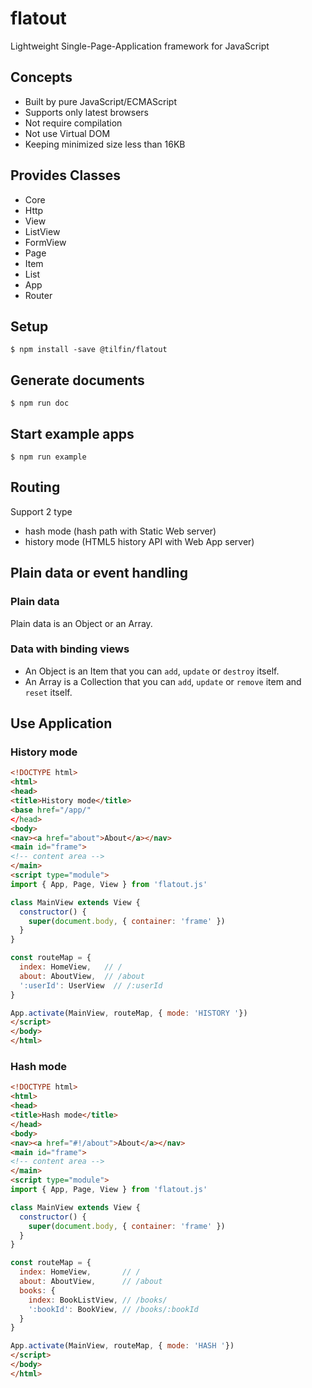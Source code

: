 # flatout

Lightweight Single-Page-Application framework for JavaScript

## Concepts

- Built by pure JavaScript/ECMAScript
- Supports only latest browsers
- Not require compilation
- Not use Virtual DOM
- Keeping minimized size less than 16KB

## Provides Classes

- Core
- Http
- View
- ListView
- FormView
- Page
- Item
- List
- App
- Router

## Setup

```
$ npm install -save @tilfin/flatout
```

## Generate documents

```
$ npm run doc
```

## Start example apps

```
$ npm run example
```

## Routing

Support 2 type

* hash mode (hash path with Static Web server)
* history mode (HTML5 history API with Web App server)

## Plain data or event handling

### Plain data
Plain data is an Object or an Array.

### Data with binding views

* An Object is an Item that you can `add`, `update` or `destroy` itself.
* An Array is a Collection that you can `add`, `update` or `remove` item and `reset` itself.

## Use Application

### History mode

```html
<!DOCTYPE html>
<html>
<head>
<title>History mode</title>
<base href="/app/"
</head>
<body>
<nav><a href="about">About</a></nav>
<main id="frame">
<!-- content area -->
</main>
<script type="module">
import { App, Page, View } from 'flatout.js'

class MainView extends View {
  constructor() {
    super(document.body, { container: 'frame' })
  }
}

const routeMap = {
  index: HomeView,   // /
  about: AboutView,  // /about
  ':userId': UserView  // /:userId
}

App.activate(MainView, routeMap, { mode: 'HISTORY '})
</script>
</body>
</html>
```

### Hash mode

```html
<!DOCTYPE html>
<html>
<head>
<title>Hash mode</title>
</head>
<body>
<nav><a href="#!/about">About</a></nav>
<main id="frame">
<!-- content area -->
</main>
<script type="module">
import { App, Page, View } from 'flatout.js'

class MainView extends View {
  constructor() {
    super(document.body, { container: 'frame' })
  }
}

const routeMap = {
  index: HomeView,       // /
  about: AboutView,      // /about
  books: {
    index: BookListView, // /books/
    ':bookId': BookView, // /books/:bookId
  }
}

App.activate(MainView, routeMap, { mode: 'HASH '})
</script>
</body>
</html>
```
